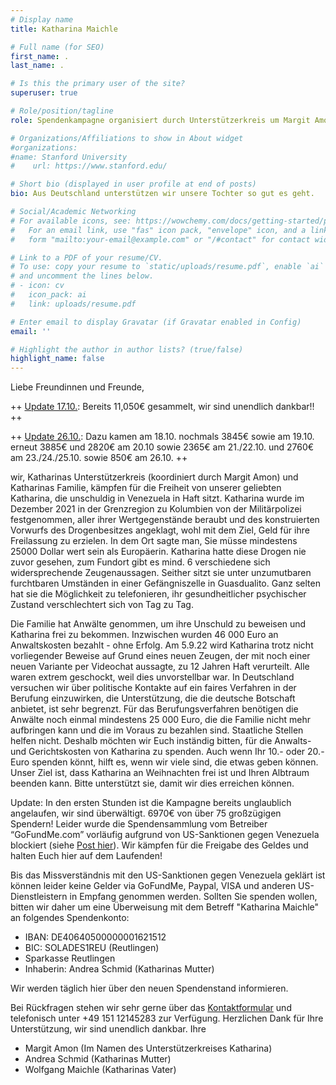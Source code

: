 ```yaml
---
# Display name
title: Katharina Maichle

# Full name (for SEO)
first_name: .
last_name: .

# Is this the primary user of the site?
superuser: true

# Role/position/tagline
role: Spendenkampagne organisiert durch Unterstützerkreis um Margit Amon und Katharinas Familie

# Organizations/Affiliations to show in About widget
#organizations:
#name: Stanford University
#    url: https://www.stanford.edu/

# Short bio (displayed in user profile at end of posts)
bio: Aus Deutschland unterstützen wir unsere Tochter so gut es geht.

# Social/Academic Networking
# For available icons, see: https://wowchemy.com/docs/getting-started/page-builder/#icons
#   For an email link, use "fas" icon pack, "envelope" icon, and a link in the
#   form "mailto:your-email@example.com" or "/#contact" for contact widget.

# Link to a PDF of your resume/CV.
# To use: copy your resume to `static/uploads/resume.pdf`, enable `ai` icons in `params.yaml`,
# and uncomment the lines below.
# - icon: cv
#   icon_pack: ai
#   link: uploads/resume.pdf

# Enter email to display Gravatar (if Gravatar enabled in Config)
email: ''

# Highlight the author in author lists? (true/false)
highlight_name: false
---
```


Liebe Freundinnen und Freunde, 

++ [Update 17.10.](post/spendenupdate): Bereits 11,050€ gesammelt, wir sind unendlich dankbar!! ++

++ [Update 26.10.](post/spendenupdate): Dazu kamen am 18.10. nochmals 3845€ sowie am 19.10. erneut 3885€ und 2820€ am 20.10 sowie 2365€ am 21./22.10. und 2760€ am 23./24./25.10. sowie 850€ am 26.10. ++

wir, Katharinas Unterstützerkreis (koordiniert durch Margit Amon) und Katharinas Familie, kämpfen für die Freiheit von unserer geliebten Katharina, die unschuldig in Venezuela in Haft sitzt. Katharina wurde im Dezember 2021 in der Grenzregion zu Kolumbien von der Militärpolizei festgenommen, aller ihrer Wertgegenstände beraubt und des konstruierten Vorwurfs des Drogenbesitzes angeklagt, wohl mit dem Ziel, Geld für ihre Freilassung zu erzielen. In dem Ort sagte man, Sie müsse mindestens 25000 Dollar wert sein als Europäerin. Katharina hatte diese Drogen nie zuvor gesehen, zum Fundort gibt es mind. 6 verschiedene sich widersprechende Zeugenaussagen. Seither sitzt sie unter unzumutbaren furchtbaren Umständen in einer Gefängniszelle in Guasdualito. Ganz selten hat sie die Möglichkeit zu telefonieren, ihr gesundheitlicher psychischer Zustand verschlechtert sich von Tag zu Tag.

Die Familie hat Anwälte genommen, um ihre Unschuld zu beweisen und Katharina frei zu bekommen. Inzwischen wurden 46 000 Euro an Anwaltskosten bezahlt - ohne Erfolg. Am 5.9.22 wird Katharina trotz nicht vorliegender Beweise auf Grund eines neuen Zeugen, der mit noch einer neuen Variante per Videochat aussagte, zu 12 Jahren Haft verurteilt.
Alle waren extrem geschockt, weil dies unvorstellbar war.
In Deutschland versuchen wir über politische Kontakte auf ein faires Verfahren in der Berufung einzuwirken, die Unterstützung, die die deutsche Botschaft anbietet, ist sehr begrenzt.
Für das Berufungsverfahren benötigen die Anwälte noch einmal mindestens 25 000 Euro, die die Familie nicht mehr aufbringen kann und die im Voraus zu bezahlen sind. Staatliche Stellen helfen nicht.
Deshalb möchten wir Euch inständig bitten, für die Anwalts-und Gerichtskosten von Katharina zu spenden. Auch wenn Ihr 10.- oder 20.- Euro spenden könnt, hilft es, wenn wir viele sind, die etwas geben können. Unser Ziel ist, dass Katharina an Weihnachten frei ist und Ihren Albtraum beenden kann. 
Bitte unterstützt sie, damit wir dies erreichen können.

Update: In den ersten Stunden ist die Kampagne bereits unglaublich angelaufen, wir sind überwältigt. 6970€ von über 75 großzügigen Spendern! Leider wurde die Spendensammlung vom Betreiber “GoFundMe.com” vorläufig aufgrund von US-Sanktionen gegen Venezuela blockiert (siehe [Post hier](post/getting-started)). Wir kämpfen für die Freigabe des Geldes und halten Euch hier auf dem Laufenden!

Bis das Missverständnis mit den US-Sanktionen gegen Venezuela geklärt ist können leider keine Gelder via GoFundMe, Paypal, VISA und anderen US-Dienstleistern in Empfang genommen werden. 
Sollten Sie spenden wollen, bitten wir daher um eine Überweisung mit dem Betreff "Katharina Maichle" an folgendes Spendenkonto: 

- IBAN: DE40640500000001621512
- BIC: SOLADES1REU (Reutlingen) 
- Sparkasse Reutlingen
- Inhaberin: Andrea Schmid (Katharinas Mutter)

Wir werden täglich hier über den neuen Spendenstand informieren.

Bei Rückfragen stehen wir sehr gerne über das [Kontaktformular](contact) und telefonisch unter +49 151 12145283 zur Verfügung.
Herzlichen Dank für Ihre Unterstützung, wir sind unendlich dankbar. 
Ihre
- Margit Amon (Im Namen des Unterstützerkreises Katharina)
- Andrea Schmid (Katharinas Mutter)
- Wolfgang Maichle (Katharinas Vater)

